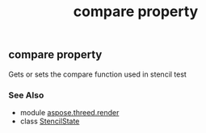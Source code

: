 ﻿---
title: compare property
second_title: Aspose.3D for Python via .NET API References
description: 
type: docs
weight: 30
url: /python-net/aspose.threed.render/stencilstate/compare/
is_root: false
---

## compare property


Gets or sets the compare function used in stencil test

### See Also
* module [aspose.threed.render](../../)
* class [StencilState](/3d/python-net/aspose.threed.render/stencilstate)
